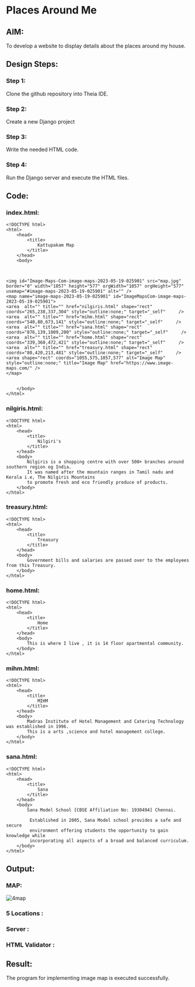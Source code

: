 # Places Around Me
## AIM:

To develop a website to display details about the places around my house.

## Design Steps:

### Step 1:

Clone the github repository into Theia IDE.

### Step 2:

Create a new Django project

### Step 3:

Write the needed HTML code.

### Step 4:

Run the Django server and execute the HTML files.

## Code:
### index.html:
```
<!DOCTYPE html>
<html>
    <head>
        <title>
            Kattupakam Map
        </title>
    </head>
    <body>
            


<img id="Image-Maps-Com-image-maps-2023-05-19-025901" src="map.jpg" border="0" width="1057" height="577" orgWidth="1057" orgHeight="577" usemap="#image-maps-2023-05-19-025901" alt="" />
<map name="image-maps-2023-05-19-025901" id="ImageMapsCom-image-maps-2023-05-19-025901">
<area  alt="" title="" href="nilgiris.html" shape="rect" coords="265,238,337,304" style="outline:none;" target="_self"     />
<area  alt="" title="" href="mihm.html" shape="rect" coords="540,80,673,141" style="outline:none;" target="_self"     />
<area  alt="" title="" href="sana.html" shape="rect" coords="876,139,1009,200" style="outline:none;" target="_self"     />
<area  alt="" title="" href="home.html" shape="rect" coords="339,360,472,421" style="outline:none;" target="_self"     />
<area  alt="" title="" href="treasury.html" shape="rect" coords="80,420,213,481" style="outline:none;" target="_self"     />
<area shape="rect" coords="1055,575,1057,577" alt="Image Map" style="outline:none;" title="Image Map" href="https://www.image-maps.com/" />
</map>


    </body>
</html>

```
### nilgiris.html:
```
<!DOCTYPE html>
<html>
    <head>
        <title>
            Nilgiri's
        </title>
    </head>
    <body>
        Nilgiris is a shopping centre with over 500+ branches around southern region og India.
        It was named after the mountain ranges in Tamil nadu and Kerala i.e, The Nilgiris Mountains
        to promote fresh and eco friendly produce of products.
    </body>
</html>
```
### treasury.html:
```
<!DOCTYPE html>
<html>
    <head>
        <title>
            Treasury
        </title>
    </head>
    <body>
        Government bills and salaries are passed over to the employees from this Treasury.
    </body>
</html>
```
### home.html:

```
<!DOCTYPE html>
<html>
    <head>
        <title>
            Home
        </title>
    </head>
    <body>
        This is where I live , it is 14 floor apartmental community.
    </body>
</html>
```
### mihm.html:
```
<!DOCTYPE html>
<html>
    <head>
        <title>
            MIHM
        </title>
    </head>
    <body>
        Madras Institute of Hotel Management and Catering Technology was established in 1996.
        This is a arts ,science and hotel management college.
    </body>
</html>

```
### sana.html:
```
<!DOCTYPE html>
<html>
    <head>
        <title>
            Sana
        </title>
    </head>
    <body>
        Sana Model School [CBSE Affiliation No: 1930494] Chennai.

         Established in 2005, Sana Model school provides a safe and secure
         environment offering students the opportunity to gain knowledge while 
         incorporating all aspects of a broad and balanced curriculum.
    </body>
</html>
```




## Output:

### MAP:

![4map](https://github.com/PSriVarshan/places-around-me/assets/114944059/50b5e2e6-50dc-4255-b04a-0570afe17a97)


### 5 Locations :


### Server : 



### HTML Validator :

## Result:
The program for implementing image map is executed successfully.
